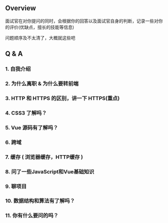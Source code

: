 ## Overview

面试官在对你提问的同时，会根据你的回答以及面试官自身的判断，记录一些对你的评价(优缺点，擅长的技能等信息)

问题顺序及不太清了，大概就这些吧

## Q & A

### 1. 自我介绍

### 2. 为什么离职 & 为什么要转前端

### 3. HTTP 和 HTTPS 的区别，讲一下 HTTPS(重点)

### 4. CSS3 了解吗？

### 5. Vue 源码有了解吗？

### 6. 跨域

### 7. 缓存 ( 浏览器缓存，HTTP缓存 )

### 8. 问了一些JavaScript和Vue基础知识

### 9. 聊项目  

### 10. 数据结构和算法有了解吗？

### 11. 你有什么要问的吗？